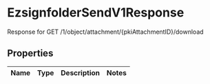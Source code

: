 

# EzsignfolderSendV1Response

Response for GET /1/object/attachment/{pkiAttachmentID}/download

## Properties

| Name | Type | Description | Notes |
|------------ | ------------- | ------------- | -------------|



